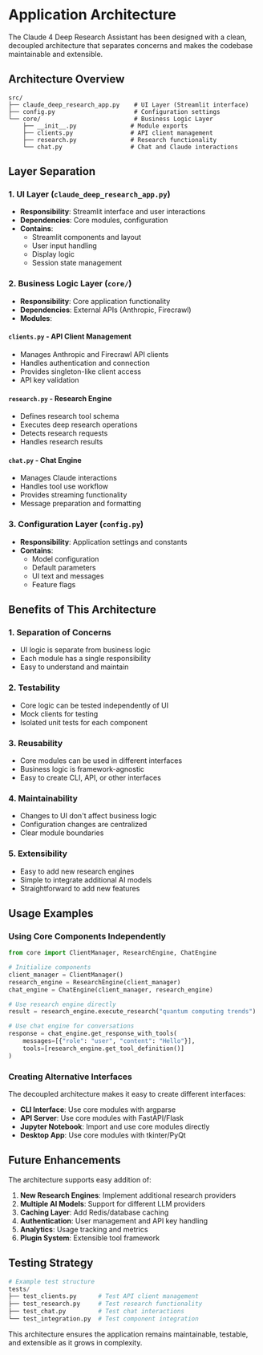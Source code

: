 # Application Architecture

The Claude 4 Deep Research Assistant has been designed with a clean, decoupled architecture that separates concerns and makes the codebase maintainable and extensible.

## Architecture Overview

```plaintext
src/
├── claude_deep_research_app.py    # UI Layer (Streamlit interface)
├── config.py                      # Configuration settings
└── core/                          # Business Logic Layer
    ├── __init__.py               # Module exports
    ├── clients.py                # API client management
    ├── research.py               # Research functionality
    └── chat.py                   # Chat and Claude interactions
```

## Layer Separation

### 1. UI Layer (`claude_deep_research_app.py`)

- **Responsibility**: Streamlit interface and user interactions
- **Dependencies**: Core modules, configuration
- **Contains**:
  - Streamlit components and layout
  - User input handling
  - Display logic
  - Session state management

### 2. Business Logic Layer (`core/`)

- **Responsibility**: Core application functionality
- **Dependencies**: External APIs (Anthropic, Firecrawl)
- **Modules**:

#### `clients.py` - API Client Management

- Manages Anthropic and Firecrawl API clients
- Handles authentication and connection
- Provides singleton-like client access
- API key validation

#### `research.py` - Research Engine

- Defines research tool schema
- Executes deep research operations
- Detects research requests
- Handles research results

#### `chat.py` - Chat Engine

- Manages Claude interactions
- Handles tool use workflow
- Provides streaming functionality
- Message preparation and formatting

### 3. Configuration Layer (`config.py`)

- **Responsibility**: Application settings and constants
- **Contains**:
  - Model configuration
  - Default parameters
  - UI text and messages
  - Feature flags

## Benefits of This Architecture

### 1. **Separation of Concerns**

- UI logic is separate from business logic
- Each module has a single responsibility
- Easy to understand and maintain

### 2. **Testability**

- Core logic can be tested independently of UI
- Mock clients for testing
- Isolated unit tests for each component

### 3. **Reusability**

- Core modules can be used in different interfaces
- Business logic is framework-agnostic
- Easy to create CLI, API, or other interfaces

### 4. **Maintainability**

- Changes to UI don't affect business logic
- Configuration changes are centralized
- Clear module boundaries

### 5. **Extensibility**

- Easy to add new research engines
- Simple to integrate additional AI models
- Straightforward to add new features

## Usage Examples

### Using Core Components Independently

```python
from core import ClientManager, ResearchEngine, ChatEngine

# Initialize components
client_manager = ClientManager()
research_engine = ResearchEngine(client_manager)
chat_engine = ChatEngine(client_manager, research_engine)

# Use research engine directly
result = research_engine.execute_research("quantum computing trends")

# Use chat engine for conversations
response = chat_engine.get_response_with_tools(
    messages=[{"role": "user", "content": "Hello"}],
    tools=[research_engine.get_tool_definition()]
)
```

### Creating Alternative Interfaces

The decoupled architecture makes it easy to create different interfaces:

- **CLI Interface**: Use core modules with argparse
- **API Server**: Use core modules with FastAPI/Flask
- **Jupyter Notebook**: Import and use core modules directly
- **Desktop App**: Use core modules with tkinter/PyQt

## Future Enhancements

The architecture supports easy addition of:

1. **New Research Engines**: Implement additional research providers
2. **Multiple AI Models**: Support for different LLM providers
3. **Caching Layer**: Add Redis/database caching
4. **Authentication**: User management and API key handling
5. **Analytics**: Usage tracking and metrics
6. **Plugin System**: Extensible tool framework

## Testing Strategy

```python
# Example test structure
tests/
├── test_clients.py      # Test API client management
├── test_research.py     # Test research functionality
├── test_chat.py         # Test chat interactions
└── test_integration.py  # Test component integration
```

This architecture ensures the application remains maintainable, testable, and extensible as it grows in complexity.
